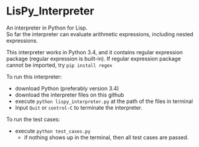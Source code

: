 # LisPy_Interpreter <br/>

An interpreter in Python for Lisp. 
<br/>So far the interpreter can evaluate arithmetic expressions, including nested expressions.

This interpreter works in Python 3.4, and it contains regular expression package (regular expression is built-in). If regular expression package cannot be imported, try `pip install regex`

To run this interpreter:
- download Python (preferably version 3.4) 
- download the interpreter files on this github
- execute `python lispy_interpreter.py` at the path of the files in terminal
- Input `Quit` or `control-C` to terminate the interpreter.

To run the test cases:
- execute `python test_cases.py`
   - if nothing shows up in the terminal, then all test cases are passed. 
